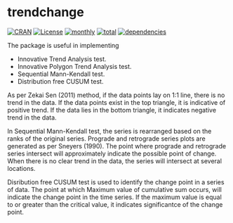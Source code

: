 # trendchange
[![CRAN](http://www.r-pkg.org/badges/version/trendchange)](https://CRAN.R-project.org/package=trendchange) [![License](https://img.shields.io/badge/license-GPL%20%28%3E=%203%29-lightgrey.svg?style=flat)](http://www.gnu.org/licenses/gpl-3.0.html) [![monthly](http://cranlogs.r-pkg.org/badges/trendchange)]( http://cranlogs.r-pkg.org/badges/trendchange) [![total](http://cranlogs.r-pkg.org/badges/grand-total/trendchange)](http://cranlogs.r-pkg.org/badges/grand-total/trendchange)  [![dependencies](https://tinyverse.netlify.com/badge/trendchange)]( https://CRAN.R-project.org/package=trendchange)


The package is useful in implementing 

- Innovative Trend Analysis test.
- Innovative Polygon Trend Analysis test.
- Sequential Mann-Kendall test.
- Distribution free CUSUM test.

As per Zekai Sen (2011) method, if the data points lay on 1:1 line, there is no trend in the data. If the data points exist in the top triangle, it is indicative of positive trend. If the data lies in the bottom triangle, it indicates negative trend in the data.

In Sequential Mann-Kendall test, the series is rearranged based on the ranks of the original series. Prograde and retrograde series plots are generated as per Sneyers (1990). The point where prograde and retrograde series intersect will approximately indicate the possible point of change. When there is no clear trend in the data, the series will intersect at several locations.

Disribution free CUSUM test is used to identify the change point in a series of data. The point at which Maximum value of cumulative sum occurs, will indicate the change point in the time series. If the maximum value is equal to or greater than the critical value, it indicates significantce of the change point.
